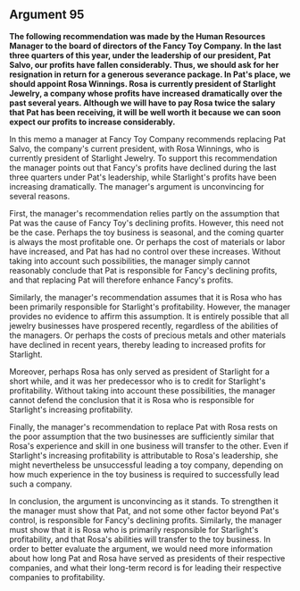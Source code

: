 
Argument 95
---------------------------

**The following recommendation was made by the Human Resources Manager to the board of
directors of the Fancy Toy Company. In the last three quarters of this year, under the
leadership of our president, Pat Salvo, our profits have fallen considerably. Thus, we should
ask for her resignation in return for a generous severance package. In Pat's place, we should
appoint Rosa Winnings. Rosa is currently president of Starlight Jewelry, a company whose
profits have increased dramatically over the past several years. Although we will have to pay
Rosa twice the salary that Pat has been receiving, it will be well worth it because we can soon
expect our profits to increase considerably.**


In this memo a manager at Fancy Toy Company recommends replacing Pat Salvo, the
company's current president, with Rosa Winnings, who is currently president of Starlight
Jewelry. To support this recommendation the manager points out that Fancy's profits have
declined during the last three quarters under Pat's leadership, while Starlight's profits have
been increasing dramatically. The manager's argument is unconvincing for several reasons.

First, the manager's recommendation relies partly on the assumption that Pat was the cause
of Fancy Toy's declining profits. However, this need not be the case. Perhaps the toy business
is seasonal, and the coming quarter is always the most profitable one. Or perhaps the cost of
materials or labor have increased, and Pat has had no control over these increases. Without
taking into account such possibilities, the manager simply cannot reasonably conclude that Pat
is responsible for Fancy's declining profits, and that replacing Pat will therefore enhance
Fancy's profits.

Similarly, the manager's recommendation assumes that it is Rosa who has been primarily
responsible for Starlight's profitability. However, the manager provides no evidence to affirm
this assumption. It is entirely possible that all jewelry businesses have prospered recently,
regardless of the abilities of the managers. Or perhaps the costs of precious metals and other
materials have declined in recent years, thereby leading to increased profits for Starlight.

Moreover, perhaps Rosa has only served as president of Starlight for a short while, and it was
her predecessor who is to credit for Starlight's profitability. Without taking into account these
possibilities, the manager cannot defend the conclusion that it is Rosa who is responsible for
Starlight's increasing profitability.

Finally, the manager's recommendation to replace Pat with Rosa rests on the poor
assumption that the two businesses are sufficiently similar that Rosa's experience and skill in
one business will transfer to the other. Even if Starlight's increasing profitability is attributable to
Rosa's leadership, she might nevertheless be unsuccessful leading a toy company, depending
on how much experience in the toy business is required to successfully lead such a company.

In conclusion, the argument is unconvincing as it stands. To strengthen it the manager must
show that Pat, and not some other factor beyond Pat's control, is responsible for Fancy's
declining profits. Similarly, the manager must show that it is Rosa who is primarily responsible
for Starlight's profitability, and that Rosa's abilities will transfer to the toy business. In order to
better evaluate the argument, we would need more information about how long Pat and Rosa
have served as presidents of their respective companies, and what their long-term record is for
leading their respective companies to profitability.

